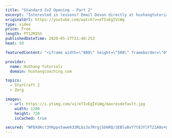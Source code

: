 ```yaml
---
title: "Standard ZvZ Opening - Part 2"
excerpt: "Interested in lessons? Email Devon directly at hushangtutorials@outlook.com ------------------------------------------------------------------------------------------------------- Want to support HuShang Tutorials directly? Patreon is a website where you can contribute a monthly donation that will help"
originalUrl: https://youtube.com/watch?v=eTIxEgIViWg
type: video
price: Free
length: PT12M35S
publishedDateTime: 2020-05-27T21:40:25Z
heat: 50

featuredContent: "<iframe width=\"800\" height=\"500\" frameborder=\"0\" src=\"https://www.youtube.com/embed/eTIxEgIViWg\" allow=\"accelerometer; autoplay; encrypted-media; gyroscope; picture-in-picture\" allowfullscreen></iframe>"

provider:
  name: HuShang Tutorials
  domain: hushangcoaching.com

topics:
  - StarCraft 2
  - Zerg

images:
  - url: https://i.ytimg.com/vi/eTIxEgIViWg/maxresdefault.jpg
    width: 1280
    height: 720
    isCached: true

secured: "WFDXdKct3YKppv5awe633RLbzJo7RrgjSb6RQ/1EBluBxY7t8JYlFT21A0u+WsGW9EpqItQnCjZNtnwACGc3/OA7fee1udsvpE0uyLbV2e5DdTh5kw/HyktLmebhfUigmu2Xd6a9axhAm/l+Lps31HDyahxW2rWCxcN1wYHAm9O6yB9L1KkrR7R0KxnVCIOqfyRepKpfnkDN1Ct0IjapN441tEh5q6Rqtacbrr1Vf8lmLLLNR18nIOiPV9LJVsVKk+Fhx6Uda3ZgOwJB4c9jQJNLVr4Z80dbBs+WnUhAnbEpVGrp69JZuhZy/q1XaKh/bJWsBq1d5jNxB+euS9UR66vWSJl1w1X4sSgISTdJX9Q/FjB0pzlXrVPNSXh9rCa1ofy7emXf+2tuLJQPdc0aNfwAqnVOlAtTxGGVxJI8jGA=;4DJTHfBZygkvAODR8MfOSQ=="
---
```


